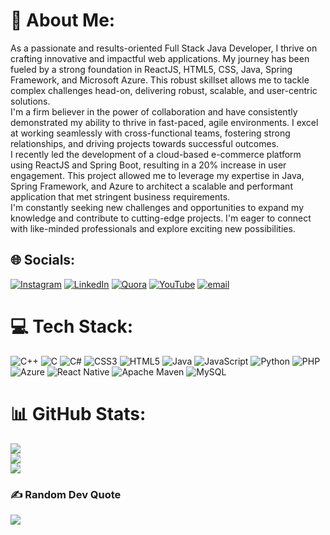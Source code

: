 # 💫 About Me:
As a passionate and results-oriented Full Stack Java Developer, I thrive on crafting innovative and impactful web applications. My journey has been fueled by a strong foundation in ReactJS, HTML5, CSS, Java, Spring Framework, and Microsoft Azure. This robust skillset allows me to tackle complex challenges head-on, delivering robust, scalable, and user-centric solutions.<br>I'm a firm believer in the power of collaboration and have consistently demonstrated my ability to thrive in fast-paced, agile environments. I excel at working seamlessly with cross-functional teams, fostering strong relationships, and driving projects towards successful outcomes.<br>I recently led the development of a cloud-based e-commerce platform using ReactJS and Spring Boot, resulting in a 20% increase in user engagement. This project allowed me to leverage my expertise in Java, Spring Framework, and Azure to architect a scalable and performant application that met stringent business requirements.<br>I'm constantly seeking new challenges and opportunities to expand my knowledge and contribute to cutting-edge projects. I'm eager to connect with like-minded professionals and explore exciting new possibilities.


## 🌐 Socials:
[![Instagram](https://img.shields.io/badge/Instagram-%23E4405F.svg?logo=Instagram&logoColor=white)](https://instagram.com/koushik17q11) [![LinkedIn](https://img.shields.io/badge/LinkedIn-%230077B5.svg?logo=linkedin&logoColor=white)](https://linkedin.com/in/https://www.linkedin.com/in/koushikcs2024?utm_source=share&utm_campaign=share_via&utm_content=profile&utm_medium=android_app) [![Quora](https://img.shields.io/badge/Quora-%23B92B27.svg?logo=Quora&logoColor=white)](https://quora.com/profile/koushikcs) [![YouTube](https://img.shields.io/badge/YouTube-%23FF0000.svg?logo=YouTube&logoColor=white)](https://youtube.com/@koushikcs510@gmail.com) [![email](https://img.shields.io/badge/Email-D14836?logo=gmail&logoColor=white)](mailto:koushikcs562@gmail.com) 

# 💻 Tech Stack:
![C++](https://img.shields.io/badge/c++-%2300599C.svg?style=for-the-badge&logo=c%2B%2B&logoColor=white) ![C](https://img.shields.io/badge/c-%2300599C.svg?style=for-the-badge&logo=c&logoColor=white) ![C#](https://img.shields.io/badge/c%23-%23239120.svg?style=for-the-badge&logo=csharp&logoColor=white) ![CSS3](https://img.shields.io/badge/css3-%231572B6.svg?style=for-the-badge&logo=css3&logoColor=white) ![HTML5](https://img.shields.io/badge/html5-%23E34F26.svg?style=for-the-badge&logo=html5&logoColor=white) ![Java](https://img.shields.io/badge/java-%23ED8B00.svg?style=for-the-badge&logo=openjdk&logoColor=white) ![JavaScript](https://img.shields.io/badge/javascript-%23323330.svg?style=for-the-badge&logo=javascript&logoColor=%23F7DF1E) ![Python](https://img.shields.io/badge/python-3670A0?style=for-the-badge&logo=python&logoColor=ffdd54) ![PHP](https://img.shields.io/badge/php-%23777BB4.svg?style=for-the-badge&logo=php&logoColor=white) ![Azure](https://img.shields.io/badge/azure-%230072C6.svg?style=for-the-badge&logo=microsoftazure&logoColor=white) ![React Native](https://img.shields.io/badge/react_native-%2320232a.svg?style=for-the-badge&logo=react&logoColor=%2361DAFB) ![Apache Maven](https://img.shields.io/badge/Apache%20Maven-C71A36?style=for-the-badge&logo=Apache%20Maven&logoColor=white) ![MySQL](https://img.shields.io/badge/mysql-4479A1.svg?style=for-the-badge&logo=mysql&logoColor=white)
# 📊 GitHub Stats:
![](https://github-readme-stats.vercel.app/api?username=koushikcs562&theme=dark&hide_border=false&include_all_commits=false&count_private=false)<br/>
![](https://nirzak-streak-stats.vercel.app/?user=koushikcs562&theme=dark&hide_border=false)<br/>
![](https://github-readme-stats.vercel.app/api/top-langs/?username=koushikcs562&theme=dark&hide_border=false&include_all_commits=false&count_private=false&layout=compact)

### ✍️ Random Dev Quote
![](https://quotes-github-readme.vercel.app/api?type=horizontal&theme=radical)

<!-- Proudly created with GPRM ( https://gprm.itsvg.in ) -->
